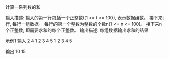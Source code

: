 计算一系列数的和

输入描述:
输入的第一行包括一个正整数t(1 <= t <= 100), 表示数据组数。
接下来t行, 每行一组数据。
每行的第一个整数为整数的个数n(1 <= n <= 100)。
接下来n个正整数, 即需要求和的每个正整数。
输出描述:
每组数据输出求和的结果

示例1
输入
2
4 1 2 3 4
5 1 2 3 4 5

输出
10
15